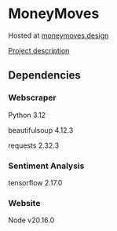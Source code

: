 # MoneyMoves
Hosted at [moneymoves.design](https://moneymoves.design/)

[Project description](https://devpost.com/software/moneymoves?ref_content=my-projects-tab&ref_feature=my_projects)

## Dependencies
### Webscraper
Python 3.12

beautifulsoup 4.12.3

requests 2.32.3

### Sentiment Analysis
tensorflow 2.17.0 

### Website
Node v20.16.0


